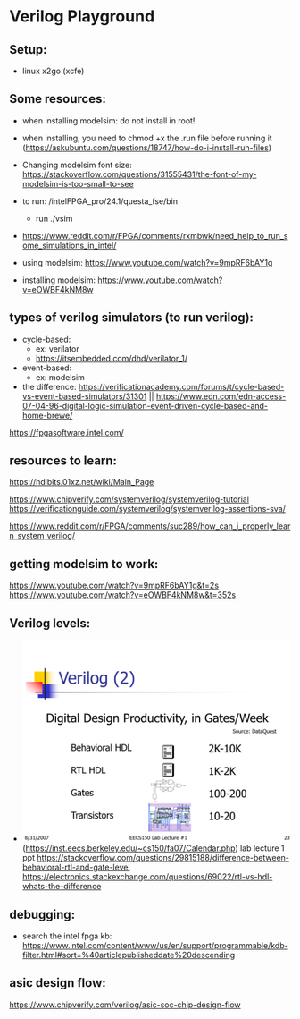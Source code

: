 # Verilog Playground

## Setup:
* linux x2go (xcfe)


## Some resources:
* when installing modelsim: do not install in root!
* when installing, you need to chmod +x the .run file before running it (https://askubuntu.com/questions/18747/how-do-i-install-run-files)
* Changing modelsim font size: https://stackoverflow.com/questions/31555431/the-font-of-my-modelsim-is-too-small-to-see
* to run: <install dir>/intelFPGA_pro/24.1/questa_fse/bin
    * run ./vsim
* https://www.reddit.com/r/FPGA/comments/rxmbwk/need_help_to_run_some_simulations_in_intel/

* using modelsim: https://www.youtube.com/watch?v=9mpRF6bAY1g
* installing modelsim: https://www.youtube.com/watch?v=eOWBF4kNM8w

## types of verilog simulators (to run verilog):
* cycle-based: 
    * ex: verilator
    * https://itsembedded.com/dhd/verilator_1/
* event-based:
    * ex: modelsim
* the difference: https://verificationacademy.com/forums/t/cycle-based-vs-event-based-simulators/31301 || https://www.edn.com/edn-access-07-04-96-digital-logic-simulation-event-driven-cycle-based-and-home-brewe/


https://fpgasoftware.intel.com/

## resources to learn:

https://hdlbits.01xz.net/wiki/Main_Page

https://www.chipverify.com/systemverilog/systemverilog-tutorial
https://verificationguide.com/systemverilog/systemverilog-assertions-sva/

https://www.reddit.com/r/FPGA/comments/suc289/how_can_i_properly_learn_system_verilog/


## getting modelsim to work:
https://www.youtube.com/watch?v=9mpRF6bAY1g&t=2s
https://www.youtube.com/watch?v=eOWBF4kNM8w&t=352s

## Verilog levels:
* ![alt text](./assets/ddpgw.png)
(https://inst.eecs.berkeley.edu/~cs150/fa07/Calendar.php) lab lecture 1 ppt
https://stackoverflow.com/questions/29815188/difference-between-behavioral-rtl-and-gate-level
https://electronics.stackexchange.com/questions/69022/rtl-vs-hdl-whats-the-difference

## debugging:
* search the intel fpga kb: https://www.intel.com/content/www/us/en/support/programmable/kdb-filter.html#sort=%40articlepublisheddate%20descending

## asic design flow:
https://www.chipverify.com/verilog/asic-soc-chip-design-flow